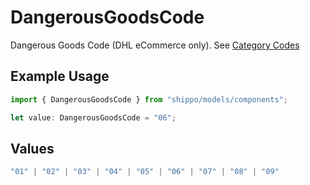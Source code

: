 # DangerousGoodsCode

Dangerous Goods Code (DHL eCommerce only). See <a href="https://api-legacy.dhlecs.com/docs/v2/appendix.html#dangerous-goods">Category Codes</a>

## Example Usage

```typescript
import { DangerousGoodsCode } from "shippo/models/components";

let value: DangerousGoodsCode = "06";
```

## Values

```typescript
"01" | "02" | "03" | "04" | "05" | "06" | "07" | "08" | "09"
```